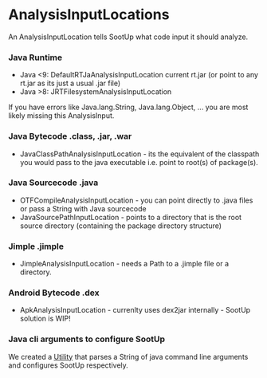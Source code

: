 # AnalysisInputLocations
An AnalysisInputLocation tells SootUp what code input it should analyze.

### Java Runtime
- Java <9: DefaultRTJaAnalysisInputLocation current rt.jar (or point to any rt.jar as its just a usual .jar file)
- Java >8: JRTFilesystemAnalysisInputLocation

If you have errors like Java.lang.String, Java.lang.Object, ... you are most likely missing this AnalysisInput.

### Java Bytecode .class, .jar, .war
- JavaClassPathAnalysisInputLocation - its the equivalent of the classpath you would pass to the java executable i.e. point to root(s) of package(s).

### Java Sourcecode .java
- OTFCompileAnalysisInputLocation - you can point directly to .java files or pass a String with Java sourcecode
- JavaSourcePathInputLocation - points to a directory that is the root source directory (containing the package directory structure)

### Jimple .jimple
- JimpleAnalysisInputLocation - needs a Path to a .jimple file or a directory.

### Android Bytecode .dex
- ApkAnalysisInputLocation - currenlty uses dex2jar internally - SootUp solution is WIP!


### Java cli arguments to configure SootUp
We created a [Utility](tool_ux.md) that parses a String of java command line arguments and configures SootUp respectively.